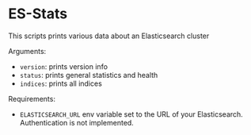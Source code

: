 # ES-Stats

This scripts prints various data about an Elasticsearch cluster

Arguments:

-   `version`: prints version info
-   `status`: prints general statistics and health
-   `indices`: prints all indices

Requirements:

-   `ELASTICSEARCH_URL` env variable set to the URL of your Elasticsearch. Authentication is not implemented.
